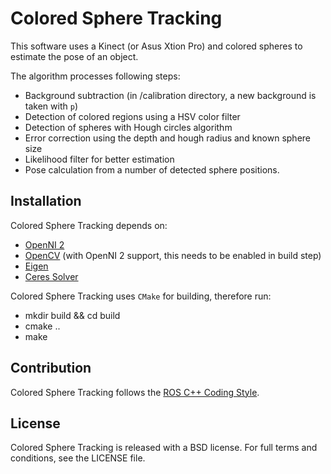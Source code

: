 # Colored Sphere Tracking

This software uses a Kinect (or Asus Xtion Pro) and colored spheres to estimate the pose of an object. 

The algorithm processes following steps:
- Background subtraction (in /calibration directory, a new background is taken with `p`)
- Detection of colored regions using a HSV color filter
- Detection of spheres with Hough circles algorithm
- Error correction using the depth and hough radius and known sphere size
- Likelihood filter for better estimation
- Pose calculation from a number of detected sphere positions.



## Installation

Colored Sphere Tracking depends on:
- [OpenNI 2](http://structure.io/openni)
- [OpenCV](http://opencv.org) (with OpenNI 2 support, this needs to be enabled in build step)
- [Eigen](http://eigen.tuxfamily.org)
- [Ceres Solver](http://ceres-solver.org)

Colored Sphere Tracking uses `CMake` for building, therefore run:
- mkdir build && cd build
- cmake ..
- make



## Contribution

Colored Sphere Tracking follows the [ROS C++ Coding Style](http://wiki.ros.org/CppStyleGuide).



## License

Colored Sphere Tracking is released with a BSD license. For full terms and conditions, see the LICENSE file.